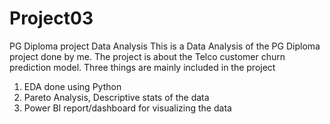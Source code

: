 # Project03
PG Diploma project Data Analysis
This is a Data Analysis of the PG Diploma project done by me. The project is about the Telco customer churn prediction model. Three things are mainly included  in the project
1) EDA done using Python
2) Pareto Analysis, Descriptive stats of the data
3) Power BI report/dashboard for visualizing the data
